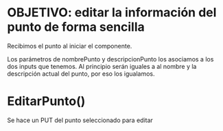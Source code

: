 # OBJETIVO: editar la información del punto de forma sencilla


<!-- editar-punto.component.ts -->

Recibimos el punto al iniciar el componente.

Los parámetros de nombrePunto y descripcionPunto los asociamos a los dos inputs que tenemos. Al principio serán iguales a al nombre y la descripción actual del punto, por eso los igualamos.

# EditarPunto()

Se hace un PUT del punto seleccionado para editar

